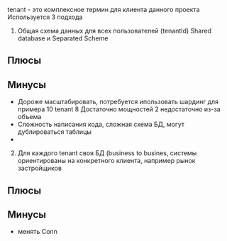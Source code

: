 tenant - это комплексное термин для клиента данного проекта
Используется 3 подхода
1.  Общая схема данных для всех пользователей (tenantId) Shared database и Separated Scheme
## Плюсы

## Минусы
- Дороже масштабировать, потребуется ипользовать шардинг 
для примера 10 tenant
8 Достаточно мощностей
2 недостаточно из-за объема
- Сложность написания кода, сложная схема БД, могут дублироваться таблицы
- 
2. Для каждого tenant своя БД (business to busines, системы ориентированы на конкретного клиента, например рынок застройщиков
## Плюсы

## Минусы
- менять Conn
